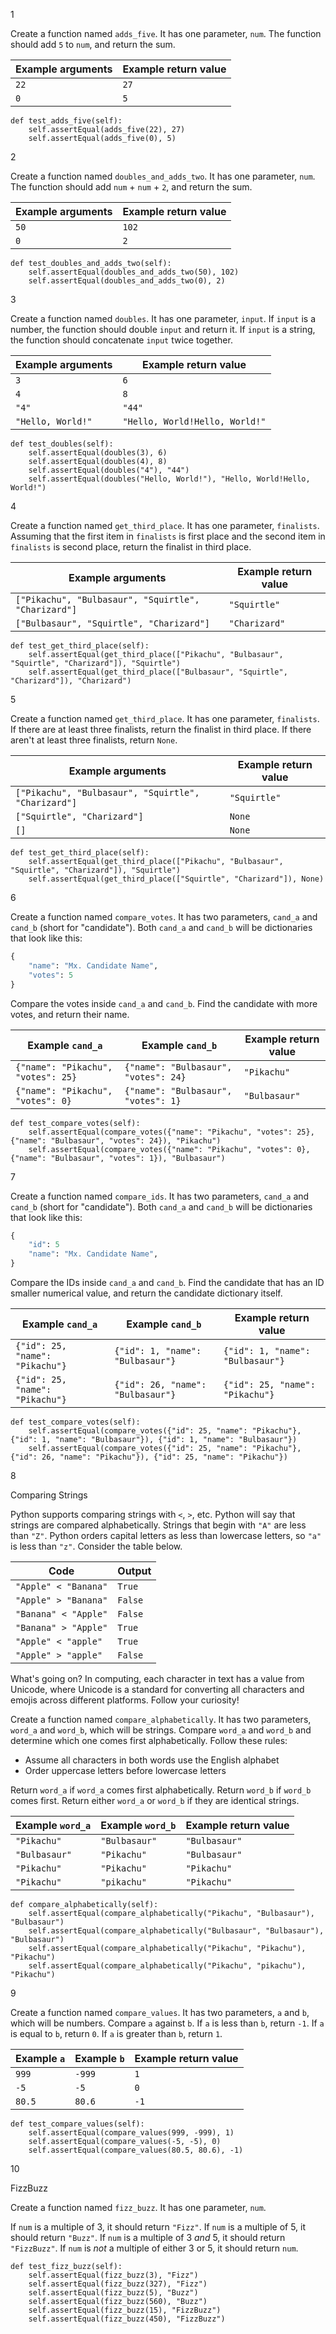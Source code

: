 1

Create a function named `adds_five`. It has one parameter, `num`. The function should add `5` to `num`, and return the sum.

Example arguments | Example return value
--- | ---
`22` | `27`
`0` | `5`

    def test_adds_five(self):
        self.assertEqual(adds_five(22), 27)
        self.assertEqual(adds_five(0), 5)

2

Create a function named `doubles_and_adds_two`. It has one parameter, `num`. The function should add `num` + `num` + `2`, and return the sum.

Example arguments | Example return value
--- | ---
`50` | `102`
`0` | `2`

    def test_doubles_and_adds_two(self):
        self.assertEqual(doubles_and_adds_two(50), 102)
        self.assertEqual(doubles_and_adds_two(0), 2)

3

Create a function named `doubles`. It has one parameter, `input`. If `input` is a number, the function should double `input` and return it. If `input` is a string, the function should concatenate `input` twice together.

Example arguments | Example return value
--- | ---
`3` | `6`
`4` | `8`
`"4"` | `"44"`
`"Hello, World!"` | `"Hello, World!Hello, World!"`

    def test_doubles(self):
        self.assertEqual(doubles(3), 6)
        self.assertEqual(doubles(4), 8)
        self.assertEqual(doubles("4"), "44")
        self.assertEqual(doubles("Hello, World!"), "Hello, World!Hello, World!")

4

Create a function named `get_third_place`. It has one parameter, `finalists`. Assuming that the first item in `finalists` is first place and the second item in `finalists` is second place, return the finalist in third place.

Example arguments | Example return value
--- | ---
`["Pikachu", "Bulbasaur", "Squirtle", "Charizard"]` | `"Squirtle"`
`["Bulbasaur", "Squirtle", "Charizard"]` | `"Charizard"`

    def test_get_third_place(self):
        self.assertEqual(get_third_place(["Pikachu", "Bulbasaur", "Squirtle", "Charizard"]), "Squirtle")
        self.assertEqual(get_third_place(["Bulbasaur", "Squirtle", "Charizard"]), "Charizard")

5

Create a function named `get_third_place`. It has one parameter, `finalists`. If there are at least three finalists, return the finalist in third place. If there aren't at least three finalists, return `None`.

Example arguments | Example return value
--- | ---
`["Pikachu", "Bulbasaur", "Squirtle", "Charizard"]` | `"Squirtle"`
`["Squirtle", "Charizard"]` | `None`
`[]` | `None`

    def test_get_third_place(self):
        self.assertEqual(get_third_place(["Pikachu", "Bulbasaur", "Squirtle", "Charizard"]), "Squirtle")
        self.assertEqual(get_third_place(["Squirtle", "Charizard"]), None)


6

Create a function named `compare_votes`. It has two parameters, `cand_a` and `cand_b` (short for "candidate"). Both `cand_a` and `cand_b` will be dictionaries that look like this:

```python
{
    "name": "Mx. Candidate Name",
    "votes": 5
}
```

Compare the votes inside `cand_a` and `cand_b`. Find the candidate with more votes, and return their name.

Example `cand_a` | Example `cand_b` | Example return value
--- | --- | ---
`{"name": "Pikachu", "votes": 25}` | `{"name": "Bulbasaur", "votes": 24}` | `"Pikachu"`
`{"name": "Pikachu", "votes": 0}` | `{"name": "Bulbasaur", "votes": 1}` | `"Bulbasaur"`

    def test_compare_votes(self):
        self.assertEqual(compare_votes({"name": "Pikachu", "votes": 25}, {"name": "Bulbasaur", "votes": 24}), "Pikachu")
        self.assertEqual(compare_votes({"name": "Pikachu", "votes": 0}, {"name": "Bulbasaur", "votes": 1}), "Bulbasaur")

7

Create a function named `compare_ids`. It has two parameters, `cand_a` and `cand_b` (short for "candidate"). Both `cand_a` and `cand_b` will be dictionaries that look like this:

```python
{
    "id": 5
    "name": "Mx. Candidate Name",
}
```

Compare the IDs inside `cand_a` and `cand_b`. Find the candidate that has an ID smaller numerical value, and return the candidate dictionary itself.

Example `cand_a` | Example `cand_b` | Example return value
--- | --- | ---
`{"id": 25, "name": "Pikachu"}` | `{"id": 1, "name": "Bulbasaur"}` | `{"id": 1, "name": "Bulbasaur"}`
`{"id": 25, "name": "Pikachu"}` | `{"id": 26, "name": "Bulbasaur"}` | `{"id": 25, "name": "Pikachu"}` 

    def test_compare_votes(self):
        self.assertEqual(compare_votes({"id": 25, "name": "Pikachu"}, {"id": 1, "name": "Bulbasaur"}), {"id": 1, "name": "Bulbasaur"})
        self.assertEqual(compare_votes({"id": 25, "name": "Pikachu"}, {"id": 26, "name": "Pikachu"}), {"id": 25, "name": "Pikachu"})


8

Comparing Strings

Python supports comparing strings with `<`, `>`, etc. Python will say that strings are compared alphabetically. Strings that begin with `"A"` are less than `"Z"`. Python orders capital letters as less than lowercase letters, so `"a"` is less than `"z"`. Consider the table below.

Code | Output
--- | ---
`"Apple" < "Banana"` | `True`
`"Apple" > "Banana"` | `False`
`"Banana" < "Apple"` | `False`
`"Banana" > "Apple"` | `True`
`"Apple" < "apple"` | `True`
`"Apple" > "apple"` | `False`

What's going on? In computing, each character in text has a value from Unicode, where Unicode is a standard for converting all characters and emojis across different platforms. Follow your curiosity!


Create a function named `compare_alphabetically`. It has two parameters, `word_a` and `word_b`, which will be strings. Compare `word_a` and `word_b` and determine which one comes first alphabetically. Follow these rules:

- Assume all characters in both words use the English alphabet
- Order uppercase letters before lowercase letters

Return `word_a` if `word_a` comes first alphabetically. Return `word_b` if `word_b` comes first. Return either `word_a` or `word_b` if they are identical strings.

Example `word_a` | Example `word_b` | Example return value
--- | --- | ---
`"Pikachu"` | `"Bulbasaur"` | `"Bulbasaur"`
`"Bulbasaur"` | `"Pikachu"` | `"Bulbasaur"`
`"Pikachu"` | `"Pikachu"` | `"Pikachu"`
`"Pikachu"` | `"pikachu"` | `"Pikachu"`


    def compare_alphabetically(self):
        self.assertEqual(compare_alphabetically("Pikachu", "Bulbasaur"), "Bulbasaur")
        self.assertEqual(compare_alphabetically("Bulbasaur", "Bulbasaur"), "Bulbasaur")
        self.assertEqual(compare_alphabetically("Pikachu", "Pikachu"), "Pikachu")
        self.assertEqual(compare_alphabetically("Pikachu", "pikachu"), "Pikachu")


9

Create a function named `compare_values`. It has two parameters, `a` and `b`, which will be numbers. Compare `a` against `b`. If `a` is less than `b`, return `-1`. If `a` is equal to `b`, return `0`. If `a` is greater than `b`, return `1`.

Example `a` | Example `b` | Example return value
--- | --- | ---
`999` | `-999` | `1`
`-5` | `-5` | `0`
`80.5` | `80.6` | `-1`

    def test_compare_values(self):
        self.assertEqual(compare_values(999, -999), 1)
        self.assertEqual(compare_values(-5, -5), 0)
        self.assertEqual(compare_values(80.5, 80.6), -1)

10

FizzBuzz

Create a function named `fizz_buzz`. It has one parameter, `num`.

If `num` is a multiple of 3, it should return `"Fizz"`. If `num` is a multiple of 5, it should return `"Buzz"`. If `num` is a multiple of 3 _and_ 5, it should return `"FizzBuzz"`. If `num` is _not_ a multiple of either 3 or 5, it should return `num`.

    def test_fizz_buzz(self):
        self.assertEqual(fizz_buzz(3), "Fizz")
        self.assertEqual(fizz_buzz(327), "Fizz")
        self.assertEqual(fizz_buzz(5), "Buzz")
        self.assertEqual(fizz_buzz(560), "Buzz")
        self.assertEqual(fizz_buzz(15), "FizzBuzz")
        self.assertEqual(fizz_buzz(450), "FizzBuzz")

